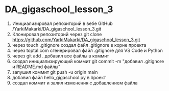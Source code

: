 # DA_gigaschool_lesson_3
 
1. Инициализировал репозиторий в вебе GitHub /YarkiMakarki/DA_gigaschool_lesson_3.git
2. Клонировал репозиторий через git clone https://github.com/YarkiMakarki/DA_gigaschool_lesson_3.git
3. через touch .gitignore создал файл .gitignore в корне проекта
4. через toptal.com сгенерировал файл .gitignore для VS Code и Python 
5. через git add . добавил все файлы в коммит
6. создал инициализирующий коммит git commit -m "добавил .gitignore и README.md файлы"
7. запушил коммит git push -u origin main
8. добавил файл hello_gigaschool.py в проект
9. создал коммит и залил изменения с добавлением файла
